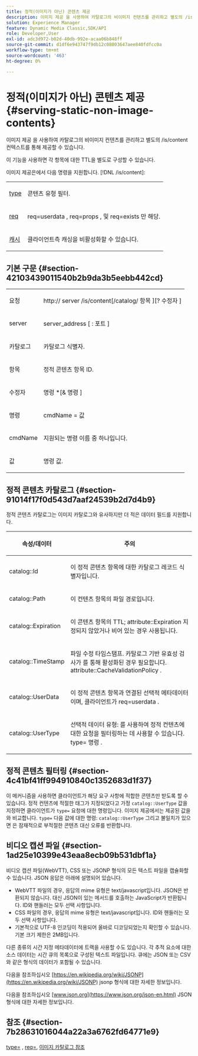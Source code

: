 ```yaml
---
title: 정적(이미지가 아닌) 콘텐츠 제공
description: 이미지 제공 을 사용하여 카탈로그의 비이미지 컨텐츠를 관리하고 별도의 /is/content 컨텍스트를 통해 제공할 수 있습니다.
solution: Experience Manager
feature: Dynamic Media Classic,SDK/API
role: Developer,User
exl-id: adc3d972-b02d-40db-992e-acaa06b848ff
source-git-commit: d1df6e943747f9db12c08003647aee840fdfcc0a
workflow-type: tm+mt
source-wordcount: '463'
ht-degree: 0%

---
```


# 정적(이미지가 아닌) 콘텐츠 제공{#serving-static-non-image-contents}

이미지 제공 을 사용하여 카탈로그의 비이미지 컨텐츠를 관리하고 별도의 /is/content 컨텍스트를 통해 제공할 수 있습니다.

이 기능을 사용하면 각 항목에 대한 TTL을 별도로 구성할 수 있습니다.

이미지 제공은에서 다음 명령을 지원합니다. [!DNL /is/content]:

<table id="simpletable_8A3AB1D1D20F4B6CBE86767E94735980"> 
 <tr class="strow"> 
  <td class="stentry"> <p> <a href="../../is-api/http-ref/image-serving-api-ref/c-http-protocol-reference/c-command-reference/r-type.md#reference-89094fd1c50c444eb082cd266769cccb" format="dita" scope="local"> type </a> </p> </td> 
  <td class="stentry"> <p>콘텐츠 유형 필터. </p> </td> 
 </tr> 
 <tr class="strow"> 
  <td class="stentry"> <p> <a href="../../is-api/http-ref/image-serving-api-ref/c-http-protocol-reference/c-command-reference/r-req/r-req.md#reference-907cdb4a97034db7ad94695f25552e76" format="dita" scope="local"> req </a> </p> </td> 
  <td class="stentry"> <p> <span class="codeph"> req=userdata </span>, <span class="codeph"> req=props </span>, 및 <span class="codeph"> req=exists </span> 만 해당. </p> </td> 
 </tr> 
 <tr class="strow"> 
  <td class="stentry"> <p> <a href="../../is-api/http-ref/image-serving-api-ref/c-http-protocol-reference/c-command-reference/r-is-http-cache.md#reference-168189bee4ce4d1189d427891f22be2e" format="dita" scope="local"> 캐시 </a> </p> </td> 
  <td class="stentry"> <p>클라이언트측 캐싱을 비활성화할 수 있습니다. </p> </td> 
 </tr> 
</table>

## 기본 구문 {#section-42103439011540b2b9da3b5eebb442cd}

<table id="simpletable_2F039A5BFA2C4E22B014F42ECBCDA0A2"> 
 <tr class="strow"> 
  <td class="stentry"> <p> <span class="codeph"> <span class="varname"> 요청 </span> </span> </p> </td> 
  <td class="stentry"> <p> <span class="codeph"> <span class="filepath"> http:// <span class="varname"> server </span>/is/content[/catalog/ <span class="varname"> 항목 </span>][? <span class="varname"> 수정자 </span>] </span> </span> </p> </td> 
 </tr> 
 <tr class="strow"> 
  <td class="stentry"> <p> <span class="codeph"> <span class="varname"> server </span> </span> </p> </td> 
  <td class="stentry"> <p> <span class="codeph"> <span class="varname"> server_address </span>[ : <span class="varname"> 포트 </span>] </span> </p> </td> 
 </tr> 
 <tr class="strow"> 
  <td class="stentry"> <p> <span class="codeph"> <span class="varname"> 카탈로그 </span> </span> </p> </td> 
  <td class="stentry"> <p>카탈로그 식별자. </p> </td> 
 </tr> 
 <tr class="strow"> 
  <td class="stentry"> <p> <span class="codeph"> <span class="varname"> 항목 </span> </span> </p> </td> 
  <td class="stentry"> <p>정적 콘텐츠 항목 ID. </p> </td> 
 </tr> 
 <tr class="strow"> 
  <td class="stentry"> <p> <span class="codeph"> <span class="varname"> 수정자 </span> </span> </p> </td> 
  <td class="stentry"> <p> <span class="codeph"> <span class="varname"> 명령 </span>*[&amp; <span class="varname"> 명령 </span>] </span> </p> </td> 
 </tr> 
 <tr class="strow"> 
  <td class="stentry"> <p> <span class="codeph"> <span class="varname"> 명령 </span> </span> </p> </td> 
  <td class="stentry"> <p> <span class="codeph"> <span class="varname"> cmdName </span>= <span class="varname"> 값 </span> </span> </p> </td> 
 </tr> 
 <tr class="strow"> 
  <td class="stentry"> <p> <span class="codeph"> <span class="varname"> cmdName </span> </span> </p> </td> 
  <td class="stentry"> <p>지원되는 명령 이름 중 하나입니다. </p> </td> 
 </tr> 
 <tr class="strow"> 
  <td class="stentry"> <p> <span class="codeph"> <span class="varname"> 값 </span> </span> </p> </td> 
  <td class="stentry"> <p>명령 값. </p> </td> 
 </tr> 
</table>

## 정적 콘텐츠 카탈로그 {#section-91014f17f0d543d7aaf24539b2d7d4b9}

정적 콘텐츠 카탈로그는 이미지 카탈로그와 유사하지만 더 적은 데이터 필드를 지원합니다.

<table id="table_71A565DF5EC94913AD35CB13B0C7A27D"> 
 <thead> 
  <tr> 
   <th colname="col1" class="entry"> <p>속성/데이터 </p> </th> 
   <th colname="col2" class="entry"> <p>주의 </p> </th> 
  </tr> 
 </thead>
 <tbody> 
  <tr> 
   <td colname="col1"> <p> <span class="codeph"> catalog::Id </span> </p> </td> 
   <td colname="col2"> <p>이 정적 콘텐츠 항목에 대한 카탈로그 레코드 식별자입니다. </p> </td> 
  </tr> 
  <tr> 
   <td colname="col1"> <p> <span class="codeph"> catalog::Path </span> </p> </td> 
   <td colname="col2"> <p>이 컨텐츠 항목의 파일 경로입니다. </p> </td> 
  </tr> 
  <tr> 
   <td colname="col1"> <p> <span class="codeph"> catalog::Expiration </span> </p> </td> 
   <td colname="col2"> <p>이 콘텐츠 항목의 TTL; <span class="codeph"> attribute::Expiration </span> 지정되지 않았거나 비어 있는 경우 사용됩니다. </p> </td> 
  </tr> 
  <tr> 
   <td colname="col1"> <p> <span class="codeph"> catalog::TimeStamp </span> </p> </td> 
   <td colname="col2"> <p>파일 수정 타임스탬프. 카탈로그 기반 유효성 검사가 를 통해 활성화된 경우 필요합니다. <span class="codeph"> attribute::CacheValidationPolicy </span>. </p> </td> 
  </tr> 
  <tr> 
   <td colname="col1"> <p> <span class="codeph"> catalog::UserData </span> </p> </td> 
   <td colname="col2"> <p>이 정적 콘텐츠 항목과 연결된 선택적 메타데이터이며, 클라이언트가 <span class="codeph"> req=userdata </span>. </p> </td> 
  </tr> 
  <tr> 
   <td colname="col1"> <p> <span class="codeph"> catalog::UserType </span> </p> </td> 
   <td colname="col2"> <p>선택적 데이터 유형: 를 사용하여 정적 컨텐츠에 대한 요청을 필터링하는 데 사용할 수 있습니다. <span class="codeph"> type= 명령 </span>. </p> </td> 
  </tr> 
 </tbody> 
</table>

## 정적 콘텐츠 필터링 {#section-4c41bf41ff994910840c1352683d1f37}

이 메커니즘을 사용하면 클라이언트가 해당 요구 사항에 적합한 콘텐츠만 받도록 할 수 있습니다. 정적 컨텐츠에 적절한 태그가 지정되었다고 가정 `catalog::UserType` 값을 지정하면 클라이언트가 `type=` 요청에 대한 명령입니다. 이미지 제공에서는 제공된 값을 와 비교합니다. `type=` 다음 값에 대한 명령: `catalog::UserType` 그리고 불일치가 있으면 은 잠재적으로 부적절한 콘텐츠 대신 오류를 반환합니다.

## 비디오 캡션 파일 {#section-1ad25e10399e43eaa8ecb09b531dbf1a}

비디오 캡션 파일(WebVTT), CSS 또는 JSONP 형식의 모든 텍스트 파일을 캡슐화할 수 있습니다. JSON 응답은 아래에 설명되어 있습니다.

* WebVTT 파일의 경우, 응답의 mime 유형은 text/javascript입니다. JSON은 반환되지 않습니다. 대신 JSON이 있는 메서드를 호출하는 JavaScript가 반환됩니다. ID와 핸들러는 모두 선택 사항입니다.
* CSS 파일의 경우, 응답의 mime 유형은 text/javascript입니다. ID와 핸들러는 모두 선택 사항입니다.
* 기본적으로 UTF-8 인코딩이 적용되어 올바로 디코딩되었는지 확인할 수 있습니다. 기본 크기 제한은 2MB입니다.

다른 종류의 시간 지정 메타데이터에 트랙을 사용할 수도 있습니다. 각 추적 요소에 대한 소스 데이터는 시간 큐의 목록으로 구성된 텍스트 파일입니다. 큐에는 JSON 또는 CSV와 같은 형식의 데이터가 포함될 수 있습니다.

다음을 참조하십시오 [https://en.wikipedia.org/wiki/JSONP](https://en.wikipedia.org/wiki/JSONP) jsonp 형식에 대한 자세한 정보입니다.

다음을 참조하십시오 [www.json.org](https://www.json.org/json-en.html) JSON 형식에 대한 자세한 정보입니다.

## 참조 {#section-7b28631016044a22a3a6762fd64771e9}

[type=](../../is-api/http-ref/image-serving-api-ref/c-http-protocol-reference/c-command-reference/r-type.md#reference-89094fd1c50c444eb082cd266769cccb) , [req=](../../is-api/http-ref/image-serving-api-ref/c-http-protocol-reference/c-command-reference/r-req/r-req.md#reference-907cdb4a97034db7ad94695f25552e76), [이미지 카탈로그 참조](../../is-api/image-serving-api-ref/c-image-catalog-reference/c-image-catalog-reference.md#concept-e23d45ea3abe43119d5144e01c14b0b5)
